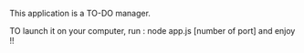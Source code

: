 This application is a TO-DO manager.

TO launch it on your computer, run : node app.js [number of port] and enjoy !!